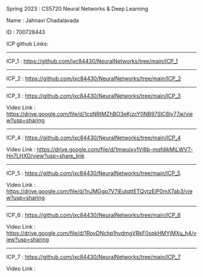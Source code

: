 Spring 2023 : CS5720 Neural Networks & Deep Learning

Name : Jahnavi Chadalavada 

ID : 700728443

ICP github Links:

------------------------------------------------------------------

ICP_1 : https://github.com/jxc84430/NeuralNetworks/tree/main/ICP_1

------------------------------------------------------------------

ICP_2 : https://github.com/jxc84430/NeuralNetworks/tree/main/ICP_2

------------------------------------------------------------------

ICP_3 : https://github.com/jxc84430/NeuralNetworks/tree/main/ICP_3

Video Link : https://drive.google.com/file/d/1csNRtMZhBO3eKjzcY0NB97SlC6ly77aj/view?usp=sharing

------------------------------------------------------------------

ICP_4 : https://github.com/jxc84430/NeuralNetworks/tree/main/ICP_4

Video Link : https://drive.google.com/file/d/1mwuixv1Vi6b-mqfdikMiLWVT-Hn7LHXD/view?usp=share_link

------------------------------------------------------------------

ICP_5 : https://github.com/jxc84430/NeuralNetworks/tree/main/ICP_5

Video Link : https://drive.google.com/file/d/1nJMGgp7V7iEutqttETQytzEiP0mX7ab3/view?usp=sharing

------------------------------------------------------------------

ICP_6 : https://github.com/jxc84430/NeuralNetworks/tree/main/ICP_6

Video Link : https://drive.google.com/file/d/1RovDNchp1hvdmgVRkF0spkHMYjMXu_h4/view?usp=sharing

------------------------------------------------------------------

ICP_7 : https://github.com/jxc84430/NeuralNetworks/tree/main/ICP_7

Video Link :
